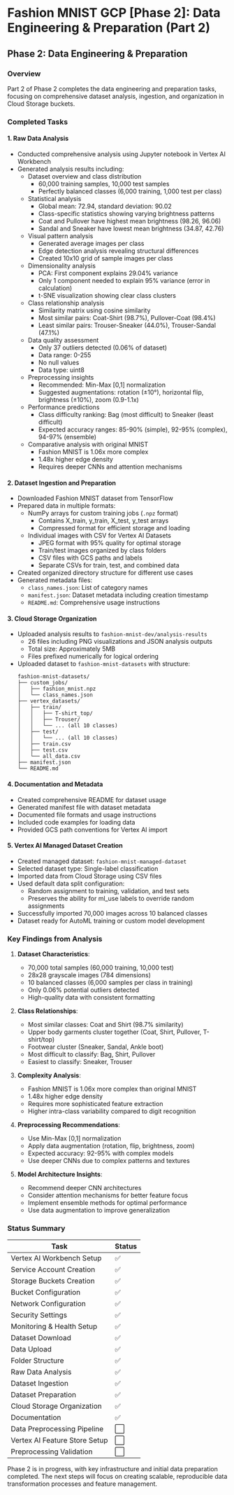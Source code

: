 # Fashion MNIST GCP [Phase 2]: Data Engineering & Preparation (Part 2)

## Phase 2: Data Engineering & Preparation

### Overview
Part 2 of Phase 2 completes the data engineering and preparation tasks, focusing on comprehensive dataset analysis, ingestion, and organization in Cloud Storage buckets.

### Completed Tasks

#### 1. Raw Data Analysis
- Conducted comprehensive analysis using Jupyter notebook in Vertex AI Workbench
- Generated analysis results including:
  - Dataset overview and class distribution
    - 60,000 training samples, 10,000 test samples
    - Perfectly balanced classes (6,000 training, 1,000 test per class)
  - Statistical analysis
    - Global mean: 72.94, standard deviation: 90.02
    - Class-specific statistics showing varying brightness patterns
    - Coat and Pullover have highest mean brightness (98.26, 96.06)
    - Sandal and Sneaker have lowest mean brightness (34.87, 42.76)
  - Visual pattern analysis
    - Generated average images per class
    - Edge detection analysis revealing structural differences
    - Created 10x10 grid of sample images per class
  - Dimensionality analysis
    - PCA: First component explains 29.04% variance
    - Only 1 component needed to explain 95% variance (error in calculation)
    - t-SNE visualization showing clear class clusters
  - Class relationship analysis
    - Similarity matrix using cosine similarity
    - Most similar pairs: Coat-Shirt (98.7%), Pullover-Coat (98.4%)
    - Least similar pairs: Trouser-Sneaker (44.0%), Trouser-Sandal (47.1%)
  - Data quality assessment
    - Only 37 outliers detected (0.06% of dataset)
    - Data range: 0-255
    - No null values
    - Data type: uint8
  - Preprocessing insights
    - Recommended: Min-Max [0,1] normalization
    - Suggested augmentations: rotation (±10°), horizontal flip, brightness (±10%), zoom (0.9-1.1x)
  - Performance predictions
    - Class difficulty ranking: Bag (most difficult) to Sneaker (least difficult)
    - Expected accuracy ranges: 85-90% (simple), 92-95% (complex), 94-97% (ensemble)
  - Comparative analysis with original MNIST
    - Fashion MNIST is 1.06x more complex
    - 1.48x higher edge density
    - Requires deeper CNNs and attention mechanisms

#### 2. Dataset Ingestion and Preparation
- Downloaded Fashion MNIST dataset from TensorFlow
- Prepared data in multiple formats:
  - NumPy arrays for custom training jobs (`.npz` format)
    - Contains X_train, y_train, X_test, y_test arrays
    - Compressed format for efficient storage and loading
  - Individual images with CSV for Vertex AI Datasets
    - JPEG format with 95% quality for optimal storage
    - Train/test images organized by class folders
    - CSV files with GCS paths and labels
    - Separate CSVs for train, test, and combined data
- Created organized directory structure for different use cases
- Generated metadata files:
  - `class_names.json`: List of category names
  - `manifest.json`: Dataset metadata including creation timestamp
  - `README.md`: Comprehensive usage instructions

#### 3. Cloud Storage Organization
- Uploaded analysis results to `fashion-mnist-dev/analysis-results`
  - 26 files including PNG visualizations and JSON analysis outputs
  - Total size: Approximately 5MB
  - Files prefixed numerically for logical ordering
- Uploaded dataset to `fashion-mnist-datasets` with structure:
  ```
  fashion-mnist-datasets/
  ├── custom_jobs/
  │   ├── fashion_mnist.npz
  │   └── class_names.json
  ├── vertex_datasets/
  │   ├── train/
  │   │   ├── T-shirt_top/
  │   │   ├── Trouser/
  │   │   └── ... (all 10 classes)
  │   ├── test/
  │   │   └── ... (all 10 classes)
  │   ├── train.csv
  │   ├── test.csv
  │   └── all_data.csv
  ├── manifest.json
  └── README.md
  ```

#### 4. Documentation and Metadata
- Created comprehensive README for dataset usage
- Generated manifest file with dataset metadata
- Documented file formats and usage instructions
- Included code examples for loading data
- Provided GCS path conventions for Vertex AI import

#### 5. Vertex AI Managed Dataset Creation
- Created managed dataset: `fashion-mnist-managed-dataset`
- Selected dataset type: Single-label classification
- Imported data from Cloud Storage using CSV files
- Used default data split configuration:
  - Random assignment to training, validation, and test sets
  - Preserves the ability for ml_use labels to override random assignments
- Successfully imported 70,000 images across 10 balanced classes
- Dataset ready for AutoML training or custom model development

### Key Findings from Analysis

1. **Dataset Characteristics**:
   - 70,000 total samples (60,000 training, 10,000 test)
   - 28x28 grayscale images (784 dimensions)
   - 10 balanced classes (6,000 samples per class in training)
   - Only 0.06% potential outliers detected
   - High-quality data with consistent formatting

2. **Class Relationships**:
   - Most similar classes: Coat and Shirt (98.7% similarity)
   - Upper body garments cluster together (Coat, Shirt, Pullover, T-shirt/top)
   - Footwear cluster (Sneaker, Sandal, Ankle boot)
   - Most difficult to classify: Bag, Shirt, Pullover
   - Easiest to classify: Sneaker, Trouser

3. **Complexity Analysis**:
   - Fashion MNIST is 1.06x more complex than original MNIST
   - 1.48x higher edge density
   - Requires more sophisticated feature extraction
   - Higher intra-class variability compared to digit recognition

4. **Preprocessing Recommendations**:
   - Use Min-Max [0,1] normalization
   - Apply data augmentation (rotation, flip, brightness, zoom)
   - Expected accuracy: 92-95% with complex models
   - Use deeper CNNs due to complex patterns and textures

5. **Model Architecture Insights**:
   - Recommend deeper CNN architectures
   - Consider attention mechanisms for better feature focus
   - Implement ensemble methods for optimal performance
   - Use data augmentation to improve generalization

### Status Summary
| Task | Status |
|------|--------|
| Vertex AI Workbench Setup | ✅ |
| Service Account Creation | ✅ |
| Storage Buckets Creation | ✅ |
| Bucket Configuration | ✅ |
| Network Configuration | ✅ |
| Security Settings | ✅ |
| Monitoring & Health Setup | ✅ |
| Dataset Download | ✅ |
| Data Upload | ✅ |
| Folder Structure | ✅ |
| Raw Data Analysis | ✅ |
| Dataset Ingestion | ✅ |
| Dataset Preparation | ✅ |
| Cloud Storage Organization | ✅ |
| Documentation | ✅ |
| Data Preprocessing Pipeline | ⬜ |
| Vertex AI Feature Store Setup | ⬜ |
| Preprocessing Validation | ⬜ |

Phase 2 is in progress, with key infrastructure and initial data preparation completed. The next steps will focus on creating scalable, reproducible data transformation processes and feature management.